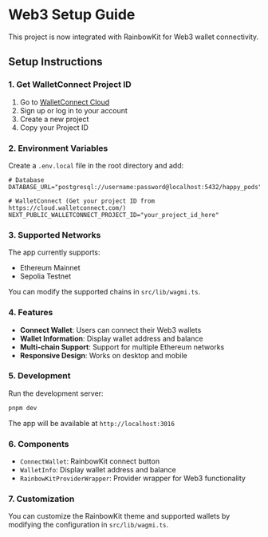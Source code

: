 # Web3 Setup Guide

This project is now integrated with RainbowKit for Web3 wallet connectivity.

## Setup Instructions

### 1. Get WalletConnect Project ID

1. Go to [WalletConnect Cloud](https://cloud.walletconnect.com/)
2. Sign up or log in to your account
3. Create a new project
4. Copy your Project ID

### 2. Environment Variables

Create a `.env.local` file in the root directory and add:

```env
# Database
DATABASE_URL="postgresql://username:password@localhost:5432/happy_pods"

# WalletConnect (Get your project ID from https://cloud.walletconnect.com/)
NEXT_PUBLIC_WALLETCONNECT_PROJECT_ID="your_project_id_here"
```

### 3. Supported Networks

The app currently supports:
- Ethereum Mainnet
- Sepolia Testnet

You can modify the supported chains in `src/lib/wagmi.ts`.

### 4. Features

- **Connect Wallet**: Users can connect their Web3 wallets
- **Wallet Information**: Display wallet address and balance
- **Multi-chain Support**: Support for multiple Ethereum networks
- **Responsive Design**: Works on desktop and mobile

### 5. Development

Run the development server:

```bash
pnpm dev
```

The app will be available at `http://localhost:3016`

### 6. Components

- `ConnectWallet`: RainbowKit connect button
- `WalletInfo`: Display wallet address and balance
- `RainbowKitProviderWrapper`: Provider wrapper for Web3 functionality

### 7. Customization

You can customize the RainbowKit theme and supported wallets by modifying the configuration in `src/lib/wagmi.ts`. 